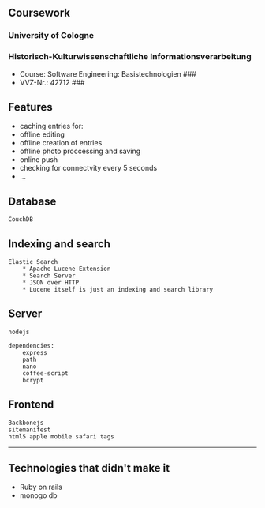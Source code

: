 ## Coursework ##
### University of Cologne ###
### Historisch-Kulturwissenschaftliche Informationsverarbeitung ###
 - Course: Software Engineering: Basistechnologien ###
 - VVZ-Nr.: 42712 ###

## Features ##

* caching entries for:
* offline editing
* offline creation of entries
* offline photo proccessing and saving
* online push 
* checking for connectvity every 5 seconds
* ...

## Database ##
	CouchDB

## Indexing and search ##
	Elastic Search 
		* Apache Lucene Extension
		* Search Server
		* JSON over HTTP
		* Lucene itself is just an indexing and search library

## Server ##
	nodejs

	dependencies:
		express
        path
       	nano
        coffee-script
        bcrypt

## Frontend ##
	Backbonejs
	sitemanifest
	html5 apple mobile safari tags

---------------

## Technologies that didn't make it ##

* Ruby on rails
* monogo db









